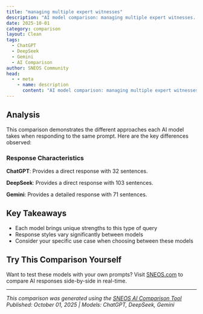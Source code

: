```yaml
---
title: "managing multiple expert witnesses"
description: "AI model comparison: managing multiple expert witnesses..."
date: 2025-10-01
category: comparison
layout: Clean
tags:
  - ChatGPT
  - DeepSeek
  - Gemini
  - AI Comparison
author: SNEOS Community
head:
  - - meta
    - name: description
      content: "AI model comparison: managing multiple expert witnesses..."
---
```


<ChatComparison
  title="managing multiple expert witnesses"
  prompt="managing multiple expert witnesses"
  :responses='{"ChatGPT": "Managing multiple expert witnesses effectively is crucial in complex legal cases to ensure clear, consistent, and persuasive testimony. Here are some strategies and best practices for managing multiple experts:\n\n### 1. Understand Each Expert\u0027s Role\n- **Clarify expertise:** Know the specific area each expert covers (e.g., forensic accounting, engineering, medical).\n- **Define scope:** Clearly outline what issues each expert will address to avoid overlap or conflict.\n\n### 2. Coordinate Their Efforts\n- **Regular communication:** Hold meetings or calls to discuss case developments and ensure experts are aligned.\n- **Collaborative review:** Encourage experts to review each other\u2019s reports to identify inconsistencies and strengthen overall arguments.\n- **Witness preparation:** Prepare experts for court together if possible to rehearse how their testimony fits into the broader case narrative.\n\n### 3. Manage Documentation\n- **Centralized repository:** Maintain a secure, organized system for storing expert reports, CVs, correspondence, and evidence.\n- **Track deadlines:** Keep a calendar of due dates for reports, disclosures, and depositions to ensure timely submissions.\n\n### 4. Avoid Conflicts\n- **Conflict checks:** Ensure no conflicts of interest exist between experts or between experts and parties involved.\n- **Control messaging:** Review all expert communications to maintain consistency in the case theory and avoid contradictory statements.\n\n### 5. Budget and Scheduling\n- **Budget management:** Monitor costs related to fees, travel, and preparation time to stay within budget.\n- **Scheduling:** Coordinate availability for depositions, meetings, and court appearances to avoid conflicts.\n\n### 6. Legal Compliance\n- **Disclosure rules:** Make sure all expert disclosures comply with jurisdictional procedural requirements.\n- **Admissibility:** Confirm experts meet admissibility standards (e.g., Daubert or Frye) in your jurisdiction.\n\n### 7. Prepare for Cross-Examination\n- **Mock cross-examinations:** Conduct practice sessions to prepare experts for tough questions.\n- **Consistent messaging:** Ensure each expert understands case themes and reinforcing points.\n\n### 8. Leverage Technology\n- Use case management software to track expert information, schedules, and communications.\n- Consider video conferencing for meetings and depositions to reduce travel and scheduling challenges.\n\n---\n\nIf you have a specific context or case type in mind, I can tailor these recommendations further. Would you like tips on selecting experts, coordinating reports, or handling conflicting expert opinions?", "DeepSeek": "Of course. Managing multiple expert witnesses is a critical and complex task in litigation. When done well, it creates a powerful, cohesive narrative for the judge or jury. When done poorly, it leads to contradictions, wasted resources, and a weakened case.\n\nHere is a comprehensive guide to effectively managing multiple expert witnesses.\n\n### The Core Philosophy: Conductor, Not a Player\n\nThink of yourself as the conductor of an orchestra. Each expert is a master of their instrument (their field). Your job is not to play the violin or the trumpet, but to ensure they all play the same symphony, at the right tempo, and in perfect harmony. Your goal is to present a unified, multi-faceted theory of the case.\n\n---\n\n### Phase 1: Pre-Selection \u0026 Strategy (The Blueprint)\n\nThis is the most important phase. Strategy comes first.\n\n1. **Define the \u0022Story\u0022 of Your Case:** What is the core narrative you need to prove? Every expert must contribute a chapter to this story. For example:\n * **Medical Malpractice:** The story is \u0022The standard of care was breached, causing a specific injury.\u0022\n * **Experts Needed:** Standard of Care Expert, Causation Doctor, Life Care Planner/Economist (for damages).\n * **Complex Engineering/Product Liability:** The story is \u0022The product was defectively designed, and the company knew about the risk.\u0022\n * **Experts Needed:** Design Engineer, Materials Scientist, Human Factors Expert, Metallurgist.\n\n2. **Map Expert Jurisdictions Clearly:** Create a one-page chart defining each expert\u0027s precise role and the boundaries of their testimony. This prevents \u0022turf wars\u0022 and overlapping opinions.\n * **Expert A (Engineer):** \u0022The bolt failed due to a fatigue fracture originating from a manufacturing defect.\u0022\n * **Expert B (Metallurgist):** \u0022The chemical composition of the bolt did not meet industry standards, making it susceptible to fatigue.\u0022\n * **Expert C (Human Factors):** \u0022The warning label was insufficient to alert the user to this specific failure mode.\u0022\n\n3. **Seek Team Players:** During the selection process, explicitly ask candidates about their experience working on a team of experts. You want collaborators, not soloists who see other experts as competitors.\n\n---\n\n### Phase 2: Onboarding \u0026 Coordination (The Foundation)\n\nOnce experts are retained, set the stage for collaboration.\n\n1. **The \u0022Kick-Off\u0022 Communication:**\n * Send a unified welcome email to all experts, introducing them to each other and reiterating the case strategy.\n * Clearly state the \u0022Chinese Wall\u0022 policy: They are to collaborate with each other *through you* (counsel) to protect work-product privilege. Direct expert-to-expert communication can risk privilege.\n\n2. **Centralize the Information Hub:**\n * Use a secure, cloud-based portal (e.g., Box, Dropbox Business, Litigation-specific software) to house all documents, reports, and disclosures.\n * Ensure every expert has access to the *same core set of documents* to prevent them from working from different factual assumptions.\n\n3. **Establish a Master Calendar:**\n * Maintain a single calendar with all critical deadlines: report dates, supplement deadlines, deposition dates, and trial.\n * Share relevant parts of this calendar with each expert.\n\n---\n\n### Phase 3: Active Management \u0026 Synthesis (The Conductor in Action)\n\nThis is the ongoing work of keeping the experts aligned.\n\n1. **Sequential Disclosure of Information:** Be strategic about what you share and when.\n * Often, it\u0027s best to have your liability experts (e.g., engineer, doctor) complete their reports *before* your damages expert (e.g., economist). The damages expert can then rely on the specific conclusions of the liability experts to build their calculations.\n\n2. **Facilitate Controlled Collaboration:**\n * **Organize Expert Meetings:** You should always be present. Prepare an agenda to guide the discussion.\n * **Goal:** \u0022Dr.. Smith, please explain your conclusion about the injury to our economist, Mr. Jones, so he can understand the basis for the future medical needs.\u0022\n * **Benefit:** This allows experts to ask each other clarifying questions and ensures their opinions are logically supportive.\n\n3. **The \u0022Daisy Chain\u0022 Review:**\n * Have Expert B review the draft report of Expert A to ensure their own opinion is consistent and properly relies on Expert A\u0027s findings. For example, your economist should confirm they are correctly using the life care planner\u0027s cost projections.\n\n4. **Prepare a Unified Theme \u0026 Language:**\n * Work with your experts to develop consistent, simple analogies or themes for complex topics.\n * Ensure they all use the same terminology. If one expert calls it a \u0022fracture,\u0022 the other shouldn\u0027t call it a \u0022crack,\u0022 unless there is a specific technical distinction that needs to be explained.\n\n---\n\n### Phase 4: Pretrial \u0026 Trial (The Performance)\n\n1. **Prepare a Joint Pretrial Memorandum:** Present the experts as a cohesive unit, showing how their testimonies interlock to support your case theory.\n\n2. **Witness Order Matters:** Plan the order of your expert testimony to build a logical and compelling story for the jury. The foundation (liability) should come before the consequences (damages).\n\n3. **Direct Examination \u2013 Weave the Tapestry:**\n * Use your direct examinations to highlight the connections.\n * **Example Question to your Economist:** \u0022Dr. Adams, in forming your opinion about lost earnings, did you rely on the diagnosis provided by our neurologist, Dr. Lee?\u0022 This reinforces the connection for the jury.\n\n4. **Prepare for Cross-Examination as a Team:**\n * Anticipate the opponent\u0027s strategy, which will often be to isolate one expert and pit them against another.\n * Conduct rigorous mock cross-examinations. Have your experts sit in on each other\u0027s prep sessions. This helps them understand the full context and prepares them for questions like, \u0022You\u0027re aware that Dr. X disagrees with you on point Y, correct?\u0022 They should have a calm, prepared response that respects the other expert\u0027s domain while defending their own.\n\n---\n\n### Common Pitfalls and How to Avoid Them\n\n| Pitfall | Consequence | Avoidance Strategy |\n| :--- | :--- | :--- |\n| **Overlapping Opinions** | Experts contradict each other, creating confusion and doubt. | Clearly define scopes of work from the start. Use the \u0022jurisdiction map.\u0022 |\n| **Gaps in Coverage** | A critical element of your case is left unproven. | Thoroughly map the required testimony to the legal elements of your claim. |\n| **\u0022The Lone Wolf\u0022** | One expert goes rogue, undermining the entire team. | Vet for team players. Maintain constant communication. Reinforce the case strategy. |\n| **Privilege Waiver** | Unprotected expert communication becomes discoverable. | Insist all substantive communication flow through you. Use the \u0022Chinese Wall.\u0022 |\n| **Cost Overruns** | Uncoordinated work leads to duplication and wasted fees. | Centralize documents. Set clear budgets and require pre-approval for major tasks. |\n| **Inconsistent Terminology** | The jury gets confused by different words for the same thing. | Hold a terminology meeting. Create a shared glossary of key terms. |\n\n### Conclusion\n\nSuccessfully managing multiple experts is a proactive, not reactive, process. It requires meticulous planning, clear communication, and a strategic vision that sees the experts not as isolated hired guns, but as integral parts of a single, powerful case narrative. By acting as the conductor, you ensure that the jury hears a symphony of evidence, not a cacophony of conflicting opinions.", "Gemini": "Managing multiple expert witnesses is a complex but crucial task for a successful legal strategy. It requires meticulous planning, strong communication, and a clear understanding of each expert\u0027s role and contribution. Here\u0027s a breakdown of key considerations:\n\n**I. Initial Planning and Strategy**\n\n* **Determine the Necessity of Multiple Experts:** Before engaging multiple experts, carefully evaluate whether their combined knowledge is essential. Can one expert cover all necessary areas, or are distinct specialties required? Consider the cost-benefit analysis of using multiple experts.\n* **Define Roles and Responsibilities:** Clearly outline the scope of work for each expert. Avoid overlapping expertise unless it\u0027s intentional for corroboration or to cover different aspects of the same issue. A well-defined scope prevents confusion, wasted effort, and potential conflicts. Consider creating a grid outlining each expert\u0027s area of expertise, key opinions, and how they fit into the overall case strategy.\n* **Budget Allocation:** Estimate the costs associated with each expert\u0027s services, including consultation, reports, depositions, and trial testimony. Allocate your budget accordingly, prioritizing experts with the most critical testimony. Consider phased engagements, starting with initial consultations and progressing based on need.\n* **Timeline Management:** Establish a realistic timeline for expert engagement, including deadlines for reports, depositions, and trial preparation. Coordinate the timeline with the overall litigation schedule.\n* **Legal Considerations:** Ensure compliance with all applicable rules of evidence, disclosure requirements, and ethical considerations when engaging and working with expert witnesses. This includes properly disclosing experts and their opinions within the deadlines set by the court.\n\n**II. Expert Selection and Engagement**\n\n* **Thorough Vetting:** Conduct comprehensive research on potential experts, including their qualifications, experience, publications, prior testimony, and any potential biases or conflicts of interest. Check their credentials and references. Use expert witness databases and referrals from trusted colleagues.\n* **Clear Engagement Agreements:** Draft detailed engagement agreements that specify the scope of work, payment terms, confidentiality obligations, and termination clauses. These agreements should be reviewed by legal counsel.\n* **Background Checks:** Consider performing background checks on potential experts to identify any red flags, such as prior disciplinary actions or questionable testimony.\n\n**III. Communication and Coordination**\n\n* **Centralized Communication Hub:** Establish a single point of contact for all expert communication. This helps streamline information flow, prevent misunderstandings, and ensure consistency in messaging. Consider using a project management tool to track communication, tasks, and deadlines.\n* **Regular Communication:** Maintain regular communication with each expert to monitor progress, address concerns, and provide updates on the case. Schedule regular calls or meetings to discuss strategy and address any questions they may have.\n* **Information Sharing (Controlled):** Carefully consider what information to share with each expert. While transparency is important, sharing privileged or confidential information with all experts can create unintended consequences. Only share information that is directly relevant to their assigned tasks. Use appropriate confidentiality agreements and privilege protections.\n* **Collaborative Environment (if appropriate):** In some cases, it may be beneficial to encourage collaboration among experts, particularly if their areas of expertise are complementary. However, be mindful of potential conflicts or biases that could arise from such collaboration.\n* **Prepare Experts for Deposition and Trial:** Thoroughly prepare each expert for deposition and trial testimony. Review their reports, anticipate potential questions, and conduct mock examinations. Ensure they understand the legal standards and the importance of clear, concise, and accurate testimony.\n* **Address Conflicting Opinions:** If experts hold conflicting opinions, address these discrepancies promptly and transparently. Determine whether the conflicts can be resolved or whether it\u0027s necessary to adjust your strategy.\n\n**IV. Managing Expert Reports**\n\n* **Review and Feedback:** Carefully review each expert report for accuracy, completeness, and clarity. Provide timely feedback to the expert to address any deficiencies or inconsistencies.\n* **Consistency in Reports:** Ensure that the experts\u0027 reports are consistent with each other and with the overall case strategy. Identify and address any contradictions or inconsistencies promptly.\n* **Organization and Accessibility:** Maintain an organized system for storing and retrieving expert reports and related documents. Make sure that all relevant parties have access to the reports.\n* **Supplemental Reports:** Determine if supplemental reports are needed to address new information or evolving issues in the case.\n\n**V. Dealing with Conflicts and Challenges**\n\n* **Identify Potential Conflicts Early:** Identify and address any potential conflicts of interest or ethical concerns as early as possible. Disclose any conflicts to the court and opposing counsel as required.\n* **Address Expert Availability:** Be prepared to address any scheduling conflicts or availability issues that may arise. Have contingency plans in place in case an expert becomes unavailable.\n* **Manage Expert Fees and Expenses:** Monitor expert fees and expenses closely to ensure that they remain within budget. Review invoices carefully and address any discrepancies promptly.\n* **Ethical Considerations:** Always adhere to ethical guidelines when working with expert witnesses. Avoid pressuring experts to alter their opinions or provide false testimony.\n\n**VI. Technology and Tools**\n\n* **Case Management Software:** Utilize case management software to track expert information, deadlines, and communications.\n* **Document Management Systems:** Use document management systems to organize and share expert reports and related documents.\n* **Communication Platforms:** Utilize secure communication platforms for communicating with experts and sharing confidential information.\n* **Trial Presentation Software:** Use trial presentation software to display expert testimony and exhibits effectively during trial.\n\n**VII. Key Takeaways**\n\n* **Proactive Planning:** Start planning for expert witness management early in the litigation process.\n* **Clear Communication:** Maintain open and consistent communication with all experts.\n* **Detailed Documentation:** Keep meticulous records of all expert-related activities.\n* **Budget Management:** Monitor expert fees and expenses carefully.\n* **Ethical Conduct:** Adhere to the highest ethical standards.\n\nBy following these guidelines, you can effectively manage multiple expert witnesses and maximize their contribution to your case. Remember to adapt your approach to the specific circumstances of each case and to seek guidance from experienced legal counsel.\n"}' 
  published-date="22:32"
/>

## Analysis

This comparison demonstrates the different approaches each AI model takes when responding to the same prompt. Here are the key differences observed:

### Response Characteristics

**ChatGPT**: Provides a direct response with 32 sentences. 

**DeepSeek**: Provides a direct response with 103 sentences. 

**Gemini**: Provides a detailed response with 71 sentences. 

## Key Takeaways

- Each model brings unique strengths to this type of query
- Response styles vary significantly between models
- Consider your specific use case when choosing between these models

## Try This Comparison Yourself

Want to test these models with your own prompts? Visit [SNEOS.com](https://sneos.com) to compare AI responses side-by-side in real-time.

---

*This comparison was generated using the [SNEOS AI Comparison Tool](https://sneos.com)*
*Published: October 01, 2025 | Models: ChatGPT, DeepSeek, Gemini*
